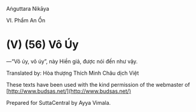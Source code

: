  

Aṅguttara Nikāya

VI. Phẩm An Ổn

# (V) (56) Vô Úy

—“Vô úy, vô úy”, này Hiền giả, được nói đến như vậy.

Translated by: Hòa thượng Thích Minh Châu dịch Việt

These texts have been used with the kind permission of the webmaster of [http://www.budsas.net/](http://www.budsas.net/)

Prepared for SuttaCentral by Ayya Vimala.